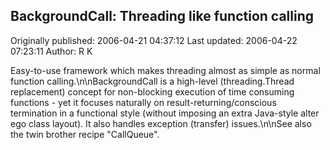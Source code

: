 ## BackgroundCall: Threading like function calling

Originally published: 2006-04-21 04:37:12
Last updated: 2006-04-22 07:23:11
Author: R K

Easy-to-use framework which makes threading almost as simple as normal function calling.\n\nBackgroundCall is a high-level (threading.Thread replacement) concept for non-blocking execution of time consuming functions - yet it focuses naturally on result-returning/conscious termination in a functional style (without imposing an extra Java-style alter ego class layout). It also handles exception (transfer) issues.\n\nSee also the twin brother recipe "CallQueue".
